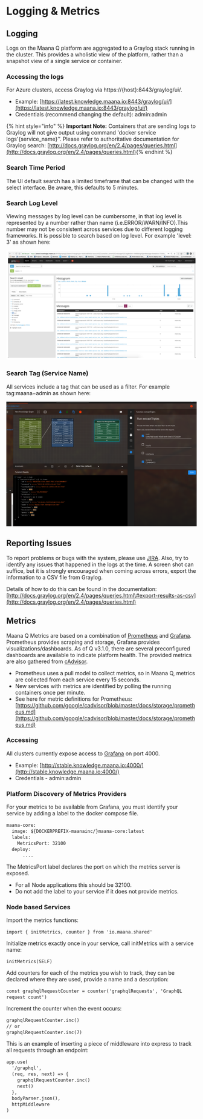 # Logging & Metrics

## Logging <a id="logging"></a>

Logs on the Maana Q platform are aggregated to a Graylog stack running in the cluster. This provides a wholistic view of the platform, rather than a snapshot view of a single service or container.

### Accessing the logs  <a id="accessing-the-logs"></a>

For Azure clusters, access Graylog via https://{host}:8443/graylog/ui/.

* Example: [https://latest.knowledge.maana.io:8443/graylog/ui/](https://latest.knowledge.maana.io:8443/graylog/ui/)​
* Credentials \(recommend changing the default\): admin:admin

{% hint style="info" %}
**Important Note:** Containers that are sending logs to Graylog will not give output using command 'docker service logs'{service\_name}’’. Please refer to authoritative documentation for Graylog search: [http://docs.graylog.org/en/2.4/pages/queries.html](http://docs.graylog.org/en/2.4/pages/queries.html)​
{% endhint %}

### Search Time Period <a id="search-time-period"></a>

The UI default search has a limited timeframe that can be changed with the select interface. Be aware, this defaults to 5 minutes.

### Search Log Level <a id="search-log-level"></a>

Viewing messages by log level can be cumbersome, in that log level is represented by a number rather than name \(i.e.ERROR/WARN/INFO\).This number may not be consistent across services due to different logging frameworks. It is possible to search based on log level. For example 'level: 3' as shown here:

![Example &apos;level 3&apos;](../../../.gitbook/assets/image%20%2815%29.png)

### Search Tag \(Service Name\) <a id="search-tag-service-name"></a>

All services include a tag that can be used as a filter. For example tag:maana−admin as shown here:

![Example Tag](../../../.gitbook/assets/image%20%2860%29.png)

## Reporting Issues <a id="reporting-issues"></a>

To report problems or bugs with the system, please use [JIRA](https://jira.corp.maana.io/secure/WelcomeToJIRA.jspa). Also, try to identify any issues that happened in the logs at the time. A screen shot can suffice, but it is strongly encouraged when coming across errors, export the information to a CSV file from Graylog.

Details of how to do this can be found in the documentation: [http://docs.graylog.org/en/2.4/pages/queries.html\#export-results-as-csv](http://docs.graylog.org/en/2.4/pages/queries.html)​

## Metrics <a id="metrics"></a>

Maana Q Metrics are based on a combination of [Prometheus](https://prometheus.io/) and [Grafana](https://grafana.com/). Prometheus provides scraping and storage, Grafana provides visualizations/dashboards. As of Q v3.1.0, there are several preconfigured dashboards are available to indicate platform health. The provided metrics are also gathered from [cAdvisor](https://github.com/google/cadvisor).

* Prometheus uses a pull model to collect metrics, so in Maana Q, metrics are collected from each service every 15 seconds.
* New services with metrics are identified by polling the running containers once per minute.
* See here for metric definitions for Prometheus: [https://github.com/google/cadvisor/blob/master/docs/storage/prometheus.md](https://github.com/google/cadvisor/blob/master/docs/storage/prometheus.md)

### Accessing <a id="accessing"></a>

All clusters currently expose access to [Grafana](https://grafana.com/) on port 4000.

* Example: [http://stable.knowledge.maana.io:4000/](http://stable.knowledge.maana.io:4000/)​
* Credentials - admin:admin

### Platform Discovery of Metrics Providers <a id="platform-discovery-of-metrics-providers"></a>

For your metrics to be available from Grafana, you must identify your service by adding a label to the docker compose file.

```text
maana-core:
  image: ${DOCKERPREFIX-maanainc/}maana-core:latest
  labels:
    MetricsPort: 32100
  deploy:
      ....
```

The MetricsPort label declares the port on which the metrics server is exposed.

* For all Node applications this should be 32100.
* Do not add the label to your service if it does not provide metrics.

### Node based Services <a id="node-based-services"></a>

Import the metrics functions:

```text
import { initMetrics, counter } from 'io.maana.shared'
```

Initialize metrics exactly once in your service, call initMetrics with a service name:

```text
initMetrics(SELF)
```

Add counters for each of the metrics you wish to track, they can be declared where they are used, provide a name and a description:

```text
const graphqlRequestCounter = counter('graphqlRequests', 'GraphQL request count')
```

Increment the counter when the event occurs:

```text
graphqlRequestCounter.inc()
// or
graphqlRequestCounter.inc(7)
```

This is an example of inserting a piece of middleware into express to track all requests through an endpoint:

```text
app.use(
  '/graphql',
  (req, res, next) => {
    graphqlRequestCounter.inc()
    next()
  },
  bodyParser.json(),
  httpMiddleware
)
```

[  
](https://maana-ue.gitbook.io/product/role-guide/administrator-guide/service-startup-stabilizing-and-metrics)

